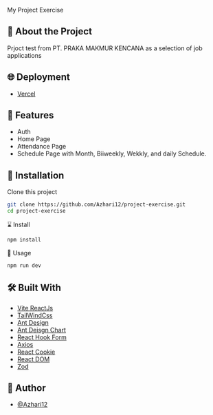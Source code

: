 My Project Exercise 

## 📑 About the Project

Prjoct test from PT. PRAKA MAKMUR KENCANA as a selection of job applications

## 🌐 Deployment
- [Vercel](https://project-exercise.vercel.app/)


## 🔮 Features
- Auth
- Home Page
- Attendance Page
- Schedule Page with Month, Biiweekly, Wekkly, and daily Schedule.

## 🧰 Installation

Clone this project

```bash
git clone https://github.com/Azhari12/project-exercise.git
cd project-exercise
```
⌛ Install
```bash
npm install
```
🚀 Usage
```bash
npm run dev
```
## 🛠️ Built With
- [Vite ReactJs](https://vitejs.dev/guide/)
- [TailWindCss](https://tailwindcss.com/)
- [Ant Design](https://ant.design/)
- [Ant Deisgn Chart](https://charts.ant.design/)
- [React Hook Form](https://react-hook-form.com/)
- [Axios](https://axios-http.com/docs/intro)
- [React Cookie](https://www.npmjs.com/package/react-cookie)
- [React DOM](https://www.npmjs.com/package/react-dom)
- [Zod](https://zod.dev/)

## 🤖 Author

- [@Azhari12](https://github.com/Azhari12)


